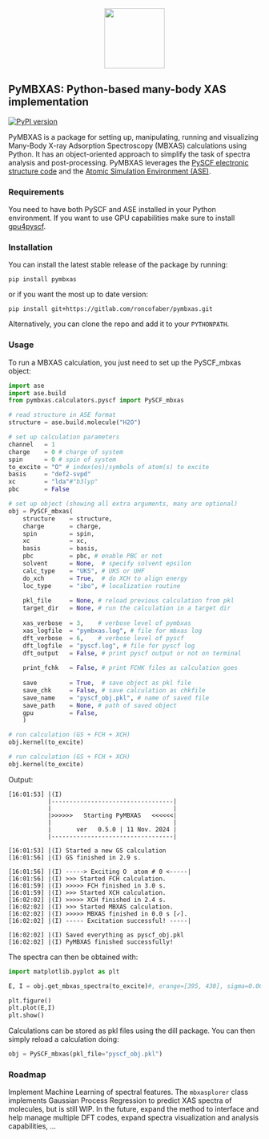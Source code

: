 <div align="center">
  <img src="https://gitlab.com/uploads/-/system/project/avatar/47099716/pymbxas2_1_.png" height="120px"/>
</div>

PyMBXAS: Python-based many-body XAS implementation
-----------------------------------------------
[![PyPI version](https://badge.fury.io/py/pymbxas.svg)](https://badge.fury.io/py/pymbxas)

PyMBXAS is a package for setting up, manipulating, running and visualizing Many-Body X-ray Adsorption Spectroscopy (MBXAS) calculations using Python. It has an object-oriented approach to simplify the task of spectra analysis and post-processing.
PyMBXAS leverages the [PySCF  electronic structure code](https://github.com/pyscf/pyscf) and the [Atomic Simulation Environment (ASE)](https://wiki.fysik.dtu.dk/ase/).

### Requirements
You need to have both PySCF and ASE installed in your Python environment. If you want to use GPU capabilities make sure to install [gpu4pyscf](https://github.com/pyscf/gpu4pyscf).

### Installation
You can install the latest stable release of the package by running:
```
pip install pymbxas
```
or if you want the most up to date version:
```
pip install git+https://gitlab.com/roncofaber/pymbxas.git
```
Alternatively, you can clone the repo and add it to your `PYTHONPATH`.

### Usage
To run a MBXAS calculation, you just need to set up the PySCF_mbxas object:

```python
import ase 
import ase.build
from pymbxas.calculators.pyscf import PySCF_mbxas

# read structure in ASE format
structure = ase.build.molecule("H2O")

# set up calculation parameters
channel   = 1 
charge    = 0 # charge of system
spin      = 0 # spin of system
to_excite = "O" # index(es)/symbols of atom(s) to excite
basis     = "def2-svpd"
xc        = "lda"#"b3lyp"
pbc       = False

# set up object (showing all extra arguments, many are optional)
obj = PySCF_mbxas(
    structure    = structure,
    charge       = charge,
    spin         = spin,
    xc           = xc,
    basis        = basis,
    pbc          = pbc, # enable PBC or not
    solvent      = None,  # specify solvent epsilon
    calc_type    = "UKS", # UKS or UHF
    do_xch       = True,  # do XCH to align energy
    loc_type     = "ibo", # localization routine
    
    pkl_file     = None, # reload previous calculation from pkl
    target_dir   = None, # run the calculation in a target dir
    
    xas_verbose  = 3,    # verbose level of pymbxas
    xas_logfile  = "pymbxas.log", # file for mbxas log
    dft_verbose  = 6,    # verbose level of pyscf
    dft_logfile  = "pyscf.log", # file for pyscf log
    dft_output   = False, # print pyscf output or not on terminal
    
    print_fchk   = False, # print FCHK files as calculation goes
    
    save         = True,  # save object as pkl file
    save_chk     = False, # save calculation as chkfile
    save_name    = "pyscf_obj.pkl", # name of saved file
    save_path    = None, # path of saved object
    gpu          = False,
    )

# run calculation (GS + FCH + XCH)
obj.kernel(to_excite)

# run calculation (GS + FCH + XCH)
obj.kernel(to_excite)
```
Output:
```
[16:01:53] |(I) 
           |----------------------------------|
           |                                  |
           |>>>>>>   Starting PyMBXAS   <<<<<<|
           |                                  |
           |       ver   0.5.0 | 11 Nov. 2024 |
           |----------------------------------|
        
[16:01:53] |(I) Started a new GS calculation
[16:01:56] |(I) GS finished in 2.9 s.

[16:01:56] |(I) -----> Exciting O  atom # 0 <-----|
[16:01:56] |(I) >>> Started FCH calculation.
[16:01:59] |(I) >>>>> FCH finished in 3.0 s.
[16:01:59] |(I) >>> Started XCH calculation.
[16:02:02] |(I) >>>>> XCH finished in 2.4 s.
[16:02:02] |(I) >>> Started MBXAS calculation.
[16:02:02] |(I) >>>>> MBXAS finished in 0.0 s [✓].
[16:02:02] |(I) ----- Excitation successful! -----|

[16:02:02] |(I) Saved everything as pyscf_obj.pkl
[16:02:02] |(I) PyMBXAS finished successfully!
```

The spectra can then be obtained with:

```python
import matplotlib.pyplot as plt

E, I = obj.get_mbxas_spectra(to_excite)#, erange=[395, 430], sigma=0.006)

plt.figure()
plt.plot(E,I)
plt.show()
```

Calculations can be stored as pkl files using the dill package. You can then simply reload a calculation doing:

```python
obj = PySCF_mbxas(pkl_file="pyscf_obj.pkl")

```

### Roadmap
Implement Machine Learning of spectral features. The `mbxasplorer` class implements Gaussian Process Regression to predict XAS spectra of molecules, but is still WIP. In the future, expand the method to interface and help manage multiple DFT codes, expand spectra visualization and analysis capabilities, ...
